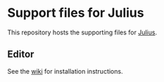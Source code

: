 # Support files for Julius

This repository hosts the supporting files for [Julius](https://github.com/bvschaik/julius).

## Editor

See the [wiki](https://github.com/bvschaik/julius/wiki/Editor) for installation instructions.
